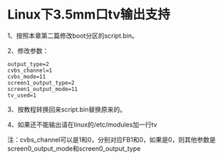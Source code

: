 # Linux下3.5mm口tv输出支持

1、按照本章第二篇修改boot分区的script.bin。

2、修改参数：

```
output_type=2
cvbs_channel=1
cvbs_mode=11
screen1_output_type=2
screen1_output_mode=11
tv_used=1
```

3、按教程转换回来script.bin替换原来的。

4、如果还不能输出请在linux的/etc/modules加一行tv

注：cvbs\_channel可以是1和0，分别对应FB1和0，如果是0，则其他参数是screen0\_output\_mode和screen0\_output\_type

